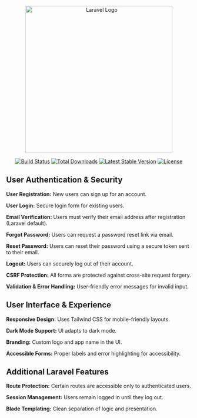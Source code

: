 <p align="center"><a href="https://laravel.com" target="_blank"><img src="https://raw.githubusercontent.com/laravel/art/master/logo-lockup/5%20SVG/2%20CMYK/1%20Full%20Color/laravel-logolockup-cmyk-red.svg" width="400" alt="Laravel Logo"></a></p>

<p align="center">
<a href="https://github.com/laravel/framework/actions"><img src="https://github.com/laravel/framework/workflows/tests/badge.svg" alt="Build Status"></a>
<a href="https://packagist.org/packages/laravel/framework"><img src="https://img.shields.io/packagist/dt/laravel/framework" alt="Total Downloads"></a>
<a href="https://packagist.org/packages/laravel/framework"><img src="https://img.shields.io/packagist/v/laravel/framework" alt="Latest Stable Version"></a>
<a href="https://packagist.org/packages/laravel/framework"><img src="https://img.shields.io/packagist/l/laravel/framework" alt="License"></a>
</p>

<h2>User Authentication & Security</h2>
<p><strong>User Registration:</strong> New users can sign up for an account.</p>
<p><strong>User Login:</strong> Secure login form for existing users.</p>
<p><strong>Email Verification: </strong>Users must verify their email address after registration (Laravel default).</p>
<p><strong>Forgot Password:</strong> Users can request a password reset link via email.</p>
<p><strong>Reset Password:</strong> Users can reset their password using a secure token sent to their email.</p>
<p><strong>Logout:</strong> Users can securely log out of their account.</p>
<p><strong>CSRF Protection:</strong> All forms are protected against cross-site request forgery.</p>
<p><strong>Validation & Error Handling:</strong> User-friendly error messages for invalid input.</p>

<h2>User Interface & Experience</h2>
<p><strong>Responsive Design:</strong> Uses Tailwind CSS for mobile-friendly layouts.</p>
<p><strong>Dark Mode Support:</strong> UI adapts to dark mode.</p>
<p><strong>Branding:</strong> Custom logo and app name in the UI.</p>
<p><strong>Accessible Forms:</strong> Proper labels and error highlighting for accessibility.</p>

<h2>Additional Laravel Features </h2>
<p><strong>Route Protection:</strong> Certain routes are accessible only to authenticated users.</p>
<p><strong>Session Management:</strong> Users remain logged in until they log out.</p>
<p><strong>Blade Templating:</strong> Clean separation of logic and presentation.</p>

